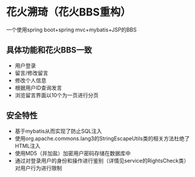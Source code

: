 # 花火溯琦（花火BBS重构）  
一个使用spring boot+spring mvc+mybatis+JSP的BBS  

## 具体功能和花火BBS一致
* 用户登录
* 留言/修改留言
* 修改个人信息
* 根据用户ID查询发言
* 浏览留言界面以10个为一页进行分页

## 安全特性  
* 基于mybatis从而实现了防止SQL注入
* 使用org.apache.commons.lang3的StringEscapeUtils类的相关方法杜绝了HTML注入
* 使用MD5（并加盐）加密用户密码存储在数据库中
* 通过对登录用户的身份和操作进行鉴别（详情见service的RightsCheck类）对用户行为进行限制
